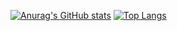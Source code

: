 [![Anurag's GitHub stats](https://github-readme-stats.vercel.app/api?username=Prichi27)](https://github.com/anuraghazra/github-readme-stats)
[![Top Langs](https://github-readme-stats.vercel.app/api/top-langs/?username=Prichi27&layout=compact)](https://github.com/anuraghazra/github-readme-stats)


<!--
**Prichi27/Prichi27** is a ✨ _special_ ✨ repository because its `README.md` (this file) appears on your GitHub profile.

Here are some ideas to get you started:

- 🔭 I’m currently working on ...
- 🌱 I’m currently learning ...
- 👯 I’m looking to collaborate on ...
- 🤔 I’m looking for help with ...
- 💬 Ask me about ...
- 📫 How to reach me: ...
- 😄 Pronouns: ...
- ⚡ Fun fact: ...
-->
